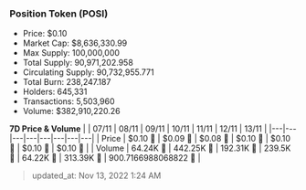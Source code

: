 
  ### Position Token (POSI)
  - Price: $0.10
  - Market Cap: $8,636,330.99
  - Max Supply: 100,000,000
  - Total Supply: 90,971,202.958
  - Circulating Supply: 90,732,955.771
  - Total Burn: 238,247.187
  - Holders: 645,331
  - Transactions: 5,503,960
  - Volume: $382,910,220.26

  **7D Price & Volume**
  | | 07&#x2F;11 | 08&#x2F;11 | 09&#x2F;11 | 10&#x2F;11 | 11&#x2F;11 | 12&#x2F;11 | 13&#x2F;11 |
  |---|---|---|---|---|---|---|---|
  | Price | $0.10 🔻 | $0.09 🔻 | $0.08 🔻 | $0.10 🚀 | $0.10 🔻 | $0.10 🔻 | $0.10 🚀 |
  | Volume | 64.24K 🚀 | 442.25K 🚀 | 192.31K 🔻 | 239.5K 🚀 | 64.22K 🔻 | 313.39K 🚀 | 900.7166988068822 🔻 |

  > updated_at: Nov 13, 2022 1:24 AM

